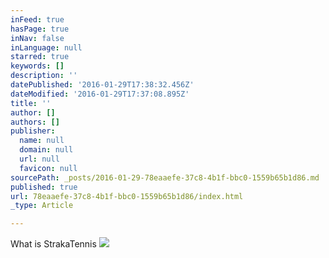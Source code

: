 ```yaml
---
inFeed: true
hasPage: true
inNav: false
inLanguage: null
starred: true
keywords: []
description: ''
datePublished: '2016-01-29T17:38:32.456Z'
dateModified: '2016-01-29T17:37:08.895Z'
title: ''
author: []
authors: []
publisher:
  name: null
  domain: null
  url: null
  favicon: null
sourcePath: _posts/2016-01-29-78eaaefe-37c8-4b1f-bbc0-1559b65b1d86.md
published: true
url: 78eaaefe-37c8-4b1f-bbc0-1559b65b1d86/index.html
_type: Article

---
```

What is StrakaTennis
![](https://the-grid-user-content.s3-us-west-2.amazonaws.com/ac66d4db-039b-4440-bca5-76070c5785bf.jpg)